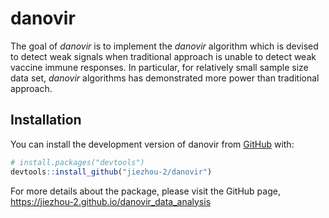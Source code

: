 
# danovir

<!-- badges: start -->
<!-- badges: end -->

The goal of *danovir* is to implement the *danovir* algorithm which is devised to detect weak signals when traditional approach is unable to detect weak vaccine immune responses. In particular, for relatively small sample size data set, *danovir* algorithms has demonstrated more power than traditional approach. 

## Installation

You can install the development version of danovir from [GitHub](https://github.com/) with:

``` r
# install.packages("devtools")
devtools::install_github("jiezhou-2/danovir")
```

For more details about the package, please visit the GitHub page, https://jiezhou-2.github.io/danovir_data_analysis



